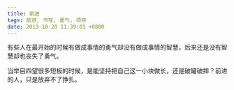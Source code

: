 ```yaml
---
title: 前进
tags: 前进, 书写, 勇气, 项目
date: 2013-10-20 11:39:01 +0800
---
```



有些人在最开始的时候有做成事情的勇气却没有做成事情的智慧，后来还是没有智慧却也丧失了勇气。

当举目四望很多短板的时候，是能坚持把自己这一小块做长，还是破罐破摔？前进的人，只是放弃不了挣扎。

